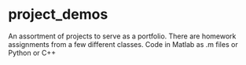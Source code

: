 # project_demos
An assortment of projects to serve as a portfolio. There are homework assignments from a few different classes. Code in Matlab as .m files or Python or C++

